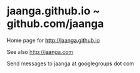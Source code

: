 jaanga.github.io ~ github.com/jaanga
=====================================

Home page for http://jaanga.github.io

See also http://jaanga.com

Send messages to jaanga at googlegroups dot com

